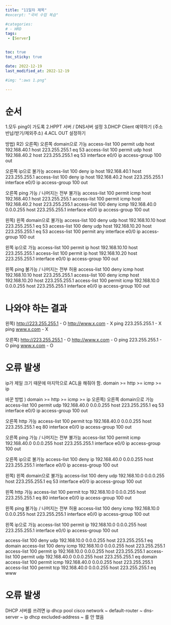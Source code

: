 ```yaml
---
title: "11일차 제목"
#excerpt: "국비 수업 복습"

#categories:
# - HRD
tags:
 - [Server]


toc: true
toc_sticky: true

date: 2022-12-19
last_modified_at: 2022-12-19

#img: ":aws 1.png"

---
```


<!-- outline-start -->



# 순서

1.모두 ping이 가도록
2.HPPT 서버 / DNS서버 설정
3.DHCP Client 예약하기 (주소반납/받기/제외주소)
4.ACL OUT 설정하기

방법) 
R2)
오른쪽)
오른쪽 domain으로 가능
access-list 100 permit udp host 192.168.40.1 host 223.255.255.1 eq 53
access-list 100 permit udp host 192.168.40.2 host 223.255.255.1 eq 53
interface e0/0
ip access-group 100 out

오른쪽 ip으로 불가능
access-list 100 deny ip host 192.168.40.1 host 223.255.255.1
access-list 100 deny ip host 192.168.40.2 host 223.255.255.1
interface e0/0
ip access-group 100 out

오른쪽 ping 가능 / 나머지는 전부 불가능
access-list 100 permit icmp host 192.168.40.1 host 223.255.255.1
access-list 100 permit icmp host 192.168.40.2 host 223.255.255.1
access-list 100 deny icmp 192.168.40.0 0.0.0.255 host 223.255.255.1
interface e0/0
ip access-group 100 out

왼쪽)
왼쪽 domain으로 불가능
access-list 100 deny udp host 192.168.10.10 host 223.255.255.1 eq 53
access-list 100 deny udp host 192.168.10.20 host 223.255.255.1 eq 53
access-list 100 permit any
interface e0/0
ip access-group 100 out

왼쪽 ip으로 가능
access-list 100 permit ip host 192.168.10.10 host 223.255.255.1
access-list 100 permit ip host 192.168.10.20 host 223.255.255.1
interface e0/0
ip access-group 100 out

왼쪽 ping  불가능 / 나머지는 전부 허용
access-list 100 deny icmp host 192.168.10.10 host 223.255.255.1
access-list 100 deny icmp host 192.168.10.20 host 223.255.255.1
access-list 100 permit icmp 192.168.10.0 0.0.0.255 host 223.255.255.1
interface e0/0
ip access-group 100 out



# 나와야 하는 결과

왼쪽)
http://223.255.255.1 - O
http://www.x.com - X
ping 223.255.255.1 - X
ping www.x.com - X

오른쪽)
http://223.255.255.1 - O
http://www.x.com - O
ping 223.255.255.1 - O
ping www.x.com - O

# 오류 발생
ip가 제일 크기 때문에 마지막으로 ACL을 해줘야 함.
domain >= http >= icmp >= ip

바꾼 방법 )  domain >= http >= icmp >= ip
오른쪽)
오른쪽 domain으로 가능
access-list 100 permit udp 192.168.40.0 0.0.0.255 host 223.255.255.1 eq 53
interface e0/0
ip access-group 100 out

오른쪽 http 가능
access-list 100 permit tcp 192.168.40.0 0.0.0.255 host 223.255.255.1 eq 80
interface e0/0
ip access-group 100 out

오른쪽 ping 가능 / 나머지는 전부 불가능
access-list 100 permit icmp 192.168.40.0 0.0.0.255 host 223.255.255.1
interface e0/0
ip access-group 100 out

오른쪽 ip으로 불가능
access-list 100 deny ip 192.168.40.0 0.0.0.255 host 223.255.255.1
interface e0/0
ip access-group 100 out

왼쪽)
왼쪽 domain으로 불가능
access-list 100 deny udp 192.168.10.0 0.0.0.255 host 223.255.255.1 eq 53
interface e0/0
ip access-group 100 out

왼쪽 http 가능
access-list 100 permit tcp 192.168.10.0 0.0.0.255 host 223.255.255.1 eq 80
interface e0/0
ip access-group 100 out

왼쪽 ping  불가능 / 나머지는 전부 허용
access-list 100 deny icmp  192.168.10.0 0.0.0.255 host 223.255.255.1
interface e0/0
ip access-group 100 out

왼쪽 ip으로 가능
access-list 100 permit ip 192.168.10.0 0.0.0.255 host 223.255.255.1
interface e0/0
ip access-group 100 out


access-list 100 deny   udp 192.168.10.0 0.0.0.255 host 223.255.255.1 eq domain
access-list 100 deny   icmp 192.168.10.0 0.0.0.255 host 223.255.255.1
access-list 100 permit ip 192.168.10.0 0.0.0.255 host 223.255.255.1
access-list 100 permit udp 192.168.40.0 0.0.0.255 host 223.255.255.1 eq domain
access-list 100 permit icmp 192.168.40.0 0.0.0.255 host 223.255.255.1
access-list 100 permit tcp 192.168.40.0 0.0.0.255 host 223.255.255.1 eq www

# 오류 발생
DHCP 서버를 쓰려면
ip dhcp pool cisco
network ~
default-router ~
dns-server ~
ip dhcp excluded-address ~
를 안 했음




